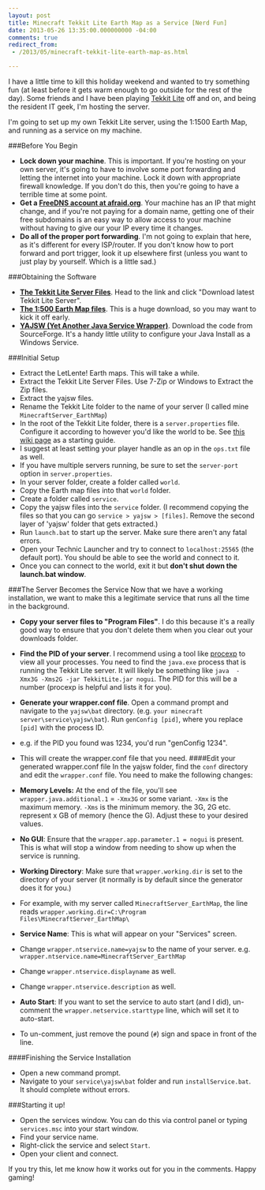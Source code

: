 ```yaml
---
layout: post
title: Minecraft Tekkit Lite Earth Map as a Service [Nerd Fun]
date: 2013-05-26 13:35:00.000000000 -04:00
comments: true
redirect_from: 
 - /2013/05/minecraft-tekkit-lite-earth-map-as.html

---
```

I have a little time to kill this holiday weekend and wanted to try something fun (at least before it gets warm enough to go outside for the rest of the day). Some friends and I have been playing [Tekkit Lite](http://www.technicpack.net/tekkit-lite/) off and on, and being the resident IT geek, I'm hosting the server.

I'm going to set up my own Tekkit Lite server, using the 1:1500 Earth Map, and running as a service on my machine.

###Before You Begin
* **Lock down your machine**. This is important. If you're hosting on your own server, it's going to have to involve some port forwarding and letting the internet into your machine. Lock it down with appropriate firewall knowledge. If you don't do this, then you're going to have a terrible time at some point.
* **Get a [FreeDNS account at afraid.org](http://freedns.afraid.org/)**. Your machine has an IP that might change, and if you're not paying for a domain name, getting one of their free subdomains is an easy way to allow access to your machine without having to give our your IP every time it changes.
* **Do all of the proper port forwarding**. I'm not going to explain that here, as it's different for every ISP/router. If you don't know how to port forward and port trigger, look it up elsewhere first (unless you want to just play by yourself. Which is a little sad.)

###Obtaining the Software
* [**The Tekkit Lite Server Files**](http://www.technicpack.net/tekkit-lite/). Head to the link and click "Download latest Tekkit Lite Server".
* [**The 1:500 Earth Map files**](http://letslente.weebly.com/the-earth.html). This is a huge download, so you may want to kick it off early.
* [**YAJSW (Yet Another Java Service Wrapper)**](http://sourceforge.net/projects/yajsw/). Download the code from SourceForge. It's a handy little utility to configure your Java Install as a Windows Service.

###Initial Setup
* Extract the LetLente! Earth maps. This will take a while.
* Extract the Tekkit Lite Server Files. Use 7-Zip or Windows to Extract the Zip files.
* Extract the yajsw files.
* Rename the Tekkit Lite folder to the name of your server (I called mine `MinecraftServer_EarthMap`)
* In the root of the Tekkit Lite folder, there is a `server.properties` file. Configure it according to however you'd like the world to be. See [this wiki page](http://www.minecraftwiki.net/wiki/Server.properties) as a starting guide. 
* I suggest at least setting your player handle as an op in the `ops.txt` file as well.
* If you have multiple servers running, be sure to set the `server-port` option in `server.properties`.
* In your server folder, create a folder called `world`.
* Copy the Earth map files into that `world` folder.
* Create a folder called `service`.
* Copy the yajsw files into the `service` folder. (I recommend copying the files so that you can go `service > yajsw > [files]`. Remove the second layer of 'yajsw' folder that gets extracted.)
* Run `launch.bat` to start up the server. Make sure there aren't any fatal errors.
* Open your Technic Launcher and try to connect to `localhost:25565` (the default port). You should be able to see the world and connect to it.
* Once you can connect to the world, exit it but **don't shut down the launch.bat window**.

###The Server Becomes the Service
Now that we have a working installation, we want to make this a legitimate service that runs all the time in the background.

* **Copy your server files to "Program Files"**. I do this because it's a really good way to ensure that you don't delete them when you clear out your downloads folder.
* **Find the PID of your server**. I recommend using a tool like [procexp](http://technet.microsoft.com/en-us/sysinternals/bb896653.aspx) to view all your processes. You need to find the `java.exe` process that is running the Tekkit Lite server. It will likely be something like `java  -Xmx3G -Xms2G -jar TekkitLite.jar nogui`. The PID for this will be a number (procexp is helpful and lists it for you). 
* **Generate your wrapper.conf file**. Open a command prompt and navigate to the `yajsw\bat` directory. (e.g. `your minecraft server\service\yajsw\bat`). Run `genConfig [pid]`, where you replace `[pid]` with the process ID.
 * e.g. if the PID you found was 1234, you'd run "genConfig 1234".
* This will create the wrapper.conf file that you need.
####Edit your generated wrapper.conf file
In the yajsw folder, find the `conf` directory and edit the `wrapper.conf` file. You need to make the following changes:

* **Memory Levels:** At the end of the file, you'll see `wrapper.java.additional.1` = `-Xmx3G` or some variant. `-Xmx` is the maximum memory. `-Xms` is the minimum memory. the 3G, 2G etc. represent x GB of memory (hence the G). Adjust these to your desired values.
* **No GUI**: Ensure that the `wrapper.app.parameter.1 = nogui` is present. This is what will stop a window from needing to show up when the service is running.
* **Working Directory**: Make sure that `wrapper.working.dir` is set to the directory of your server (it normally is by default since the generator does it for you.)
 * For example, with my server called `MinecraftServer_EarthMap`, the line reads `wrapper.working.dir=C:\Program Files\MinecraftServer_EarthMap\`
* **Service Name**: This is what will appear on your "Services" screen. 
 * Change `wrapper.ntservice.name=yajsw` to the name of your server. e.g. `wrapper.ntservice.name=MinecraftServer_EarthMap`
 * Change `wrapper.ntservice.displayname` as well.
 * Change `wrapper.ntservice.description` as well.
* **Auto Start**: If you want to set the service to auto start (and I did), un-comment the `wrapper.netservice.starttype` line, which will set it to auto-start.
 * To un-comment, just remove the pound (`#`) sign and space in front of the line.
 
####Finishing the Service Installation
* Open a new command prompt.
* Navigate to your `service\yajsw\bat` folder and run `installService.bat`. It should complete without errors.

###Starting it up!
* Open the services window. You can do this via control panel or typing `services.msc` into your start window.
* Find your service name.
* Right-click the service and select `Start`.
* Open your client and connect.

If you try this, let me know how it works out for you in the comments. Happy gaming!
